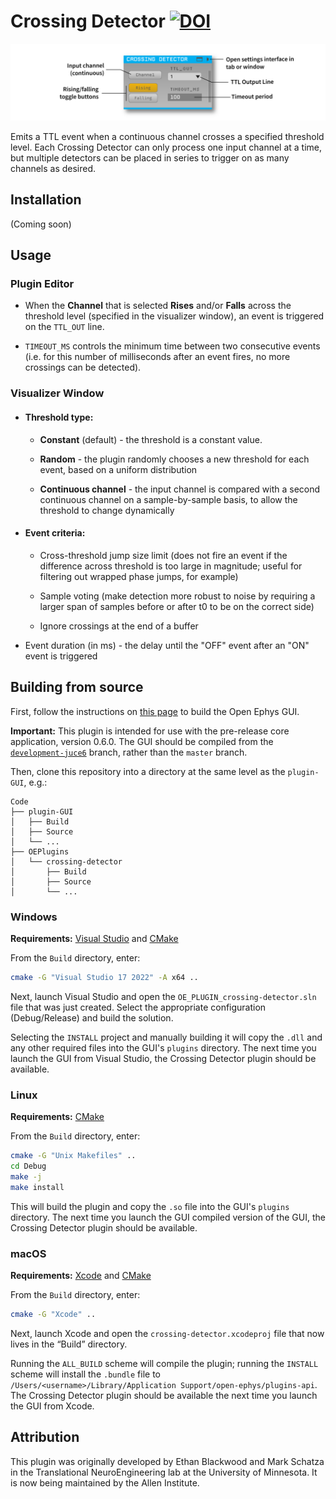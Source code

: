 # Crossing Detector [![DOI](https://zenodo.org/badge/98764510.svg)](https://zenodo.org/badge/latestdoi/98764510)

![crossing-detector-screenshot](Resources/crossing-detector.png)

Emits a TTL event when a continuous channel crosses a specified threshold level. Each Crossing Detector can only process one input channel at a time, but multiple detectors can be placed in series to trigger on as many channels as desired.

## Installation

(Coming soon)

## Usage

### Plugin Editor

* When the **Channel** that is selected **Rises** and/or **Falls** across the threshold level (specified in the visualizer window), an event is triggered on the `TTL_OUT` line.

* `TIMEOUT_MS` controls the minimum time between two consecutive events (i.e. for this number of milliseconds after an event fires, no more crossings can be detected).

### Visualizer Window

* #### Threshold type:
  * **Constant** (default) - the threshold is a constant value.

  * **Random** - the plugin randomly chooses a new threshold for each event, based on a uniform distribution

  * **Continuous channel** - the input channel is compared with a second continuous channel on a sample-by-sample basis, to allow the threshold to change dynamically

* #### Event criteria:

  * Cross-threshold jump size limit (does not fire an event if the difference across threshold is too large in magnitude; useful for filtering out wrapped phase jumps, for example)

  * Sample voting (make detection more robust to noise by requiring a larger span of samples before or after t0 to be on the correct side)

  * Ignore crossings at the end of a buffer

* Event duration (in ms) - the delay until the "OFF" event after an "ON" event is triggered

## Building from source

First, follow the instructions on [this page](https://open-ephys.github.io/gui-docs/Developer-Guide/Compiling-the-GUI.html) to build the Open Ephys GUI.

**Important:** This plugin is intended for use with the pre-release core application, version 0.6.0. The GUI should be compiled from the [`development-juce6`](https://github.com/open-ephys/plugin-gui/tree/development-juce6) branch, rather than the `master` branch.

Then, clone this repository into a directory at the same level as the `plugin-GUI`, e.g.:
 
```
Code
├── plugin-GUI
│   ├── Build
│   ├── Source
│   └── ...
├── OEPlugins
│   └── crossing-detector
│       ├── Build
│       ├── Source
│       └── ...
```

### Windows

**Requirements:** [Visual Studio](https://visualstudio.microsoft.com/) and [CMake](https://cmake.org/install/)

From the `Build` directory, enter:

```bash
cmake -G "Visual Studio 17 2022" -A x64 ..
```

Next, launch Visual Studio and open the `OE_PLUGIN_crossing-detector.sln` file that was just created. Select the appropriate configuration (Debug/Release) and build the solution.

Selecting the `INSTALL` project and manually building it will copy the `.dll` and any other required files into the GUI's `plugins` directory. The next time you launch the GUI from Visual Studio, the Crossing Detector plugin should be available.


### Linux

**Requirements:** [CMake](https://cmake.org/install/)

From the `Build` directory, enter:

```bash
cmake -G "Unix Makefiles" ..
cd Debug
make -j
make install
```

This will build the plugin and copy the `.so` file into the GUI's `plugins` directory. The next time you launch the GUI compiled version of the GUI, the Crossing Detector plugin should be available.


### macOS

**Requirements:** [Xcode](https://developer.apple.com/xcode/) and [CMake](https://cmake.org/install/)

From the `Build` directory, enter:

```bash
cmake -G "Xcode" ..
```

Next, launch Xcode and open the `crossing-detector.xcodeproj` file that now lives in the “Build” directory.

Running the `ALL_BUILD` scheme will compile the plugin; running the `INSTALL` scheme will install the `.bundle` file to `/Users/<username>/Library/Application Support/open-ephys/plugins-api`. The Crossing Detector plugin should be available the next time you launch the GUI from Xcode.

## Attribution

This plugin was originally developed by Ethan Blackwood and Mark Schatza in the Translational NeuroEngineering lab at the University of Minnesota. It is now being maintained by the Allen Institute.